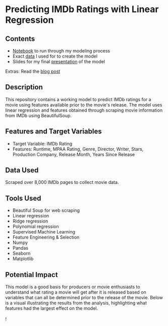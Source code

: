 # Predicting IMDb Ratings with Linear Regression

## Contents
- [Notebook](imdb_rating_proj.ipynb) to run through my modeling process<br>
- Exact [data](data) I used for to create the model<br>
- Slides for my final [presentation](imdb_rating_presentation.pdf) of the model<br>

Extras: Read the [blog post](https://towardsdatascience.com/predicting-imdb-movie-ratings-using-supervised-machine-learning-f3b126ab2ddb)



## Description
This repository contains a working model to predict IMDb ratings for a movie using features available prior to the movie's release. The model uses linear regression and features obtained through scraping movie information from IMDb using BeautifulSoup. 

## Features and Target Variables
- Target Variable: IMDb Rating
- Features: Runtime, MPAA Rating, Genre, Director, Writer, Stars, Production Company, Release Month, Years Since Release

## Data Used
Scraped over 8,000 IMDb pages to collect movie data.

## Tools Used
- Beautiful Soup for web scraping
- Linear regression
- Ridge regression
- Polynomial regression
- Supervised Machine Learning
- Feature Engineering & Selection
- Numpy
- Pandas
- Seaborn
- Matplotlib

## Potential Impact
This model is a good basis for producers or movie enthusiasts to understand what rating a movie will get after it is released based on variables that can all be determined prior to the release of the movie. Below is a visual illustrating the results from the analysis, highlighting what features had the largest effect on the model. <br><br>
!
